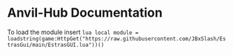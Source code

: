 # Anvil-Hub Documentation
To load the module insert
`lua
local module = loadstring(game:HttpGet("https://raw.githubusercontent.com/JBxSlash/EstrasGui/main/EstrasGUI.lua"))()
`
